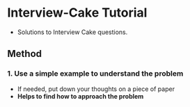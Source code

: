 # Interview-Cake Tutorial  
* Solutions to Interview Cake questions.

## Method
### 1. Use a simple example to understand the problem 
* If needed, put down your thoughts on a piece of paper
* **Helps to find how to approach the problem**

